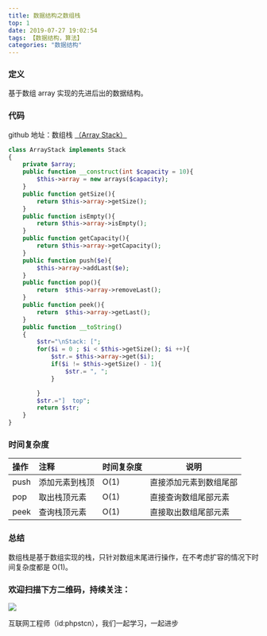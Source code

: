 ```yaml
---
title: 数据结构之数组栈
top: 1
date: 2019-07-27 19:02:54
tags: 【数据结构，算法】
categories: "数据结构"
---
```


### 定义

基于数组 array 实现的先进后出的数据结构。

### 代码

github 地址：数组栈 [（Array Stack）](https://github.com/xushuhui/Data-Structures/tree/master/Stack/ArrayStack.php)

```php
class ArrayStack implements Stack
{
    private $array;
    public function __construct(int $capacity = 10){
        $this->array = new arrays($capacity);
    }
    public function getSize(){
        return $this->array->getSize();
    }
    public function isEmpty(){
        return $this->array->isEmpty();
    }
    public function getCapacity(){
        return $this->array->getCapacity();
    }
    public function push($e){
        $this->array->addLast($e);
    }
    public function pop(){
        return  $this->array->removeLast();
    }
    public function peek(){
        return  $this->array->getLast();
    }
    public function __toString()
    {
        $str="\nStack: [";
        for($i = 0 ; $i < $this->getSize(); $i ++){
            $str.= $this->array->get($i);
            if($i != $this->getSize() - 1){
                $str.= ", ";
            }

        }
        $str.="]  top";
        return $str;
    }
}
```
### 时间复杂度

|操作|注释|时间复杂度|说明|
|:-----  |:-----|:-----|-----|
|push | 添加元素到栈顶  |O(1)|直接添加元素到数组尾部|
|pop| 取出栈顶元素 |O(1) |直接查询数组尾部元素|
|peek| 查询栈顶元素 |O(1) |直接取出数组尾部元素|


### 总结

数组栈是基于数组实现的栈，只针对数组末尾进行操作，在不考虑扩容的情况下时间复杂度都是 O(1)。

### 欢迎扫描下方二维码，持续关注：

![](http://ww1.sinaimg.cn/large/a616b9a4gy1g4xzv954a4j20760763yo.jpg)

互联网工程师（id:phpstcn），我们一起学习，一起进步
